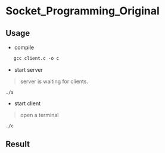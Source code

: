 # Socket_Programming_Original

## Usage
 - compile
 
 ```gcc server.c -o s
    gcc client.c -o c
 ```
 
 - start server
  > server is waiting for clients.
 
 ```./s```

 - start client
  > open a terminal

```./c```

## Result

